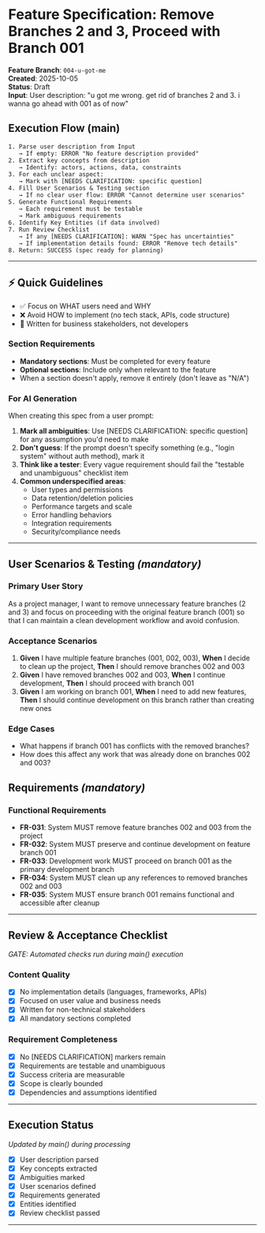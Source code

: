 # Feature Specification: Remove Branches 2 and 3, Proceed with Branch 001

**Feature Branch**: `004-u-got-me`  
**Created**: 2025-10-05  
**Status**: Draft  
**Input**: User description: "u got me wrong. get rid of branches 2 and 3. i wanna go ahead with 001 as of now"

## Execution Flow (main)
```
1. Parse user description from Input
   → If empty: ERROR "No feature description provided"
2. Extract key concepts from description
   → Identify: actors, actions, data, constraints
3. For each unclear aspect:
   → Mark with [NEEDS CLARIFICATION: specific question]
4. Fill User Scenarios & Testing section
   → If no clear user flow: ERROR "Cannot determine user scenarios"
5. Generate Functional Requirements
   → Each requirement must be testable
   → Mark ambiguous requirements
6. Identify Key Entities (if data involved)
7. Run Review Checklist
   → If any [NEEDS CLARIFICATION]: WARN "Spec has uncertainties"
   → If implementation details found: ERROR "Remove tech details"
8. Return: SUCCESS (spec ready for planning)
```

---

## ⚡ Quick Guidelines
- ✅ Focus on WHAT users need and WHY
- ❌ Avoid HOW to implement (no tech stack, APIs, code structure)
- 👥 Written for business stakeholders, not developers

### Section Requirements
- **Mandatory sections**: Must be completed for every feature
- **Optional sections**: Include only when relevant to the feature
- When a section doesn't apply, remove it entirely (don't leave as "N/A")

### For AI Generation
When creating this spec from a user prompt:
1. **Mark all ambiguities**: Use [NEEDS CLARIFICATION: specific question] for any assumption you'd need to make
2. **Don't guess**: If the prompt doesn't specify something (e.g., "login system" without auth method), mark it
3. **Think like a tester**: Every vague requirement should fail the "testable and unambiguous" checklist item
4. **Common underspecified areas**:
   - User types and permissions
   - Data retention/deletion policies  
   - Performance targets and scale
   - Error handling behaviors
   - Integration requirements
   - Security/compliance needs

---

## User Scenarios & Testing *(mandatory)*

### Primary User Story
As a project manager, I want to remove unnecessary feature branches (2 and 3) and focus on proceeding with the original feature branch (001) so that I can maintain a clean development workflow and avoid confusion.

### Acceptance Scenarios
1. **Given** I have multiple feature branches (001, 002, 003), **When** I decide to clean up the project, **Then** I should remove branches 002 and 003
2. **Given** I have removed branches 002 and 003, **When** I continue development, **Then** I should proceed with branch 001
3. **Given** I am working on branch 001, **When** I need to add new features, **Then** I should continue development on this branch rather than creating new ones

### Edge Cases
- What happens if branch 001 has conflicts with the removed branches?
- How does this affect any work that was already done on branches 002 and 003?

## Requirements *(mandatory)*

### Functional Requirements
- **FR-031**: System MUST remove feature branches 002 and 003 from the project
- **FR-032**: System MUST preserve and continue development on feature branch 001
- **FR-033**: Development work MUST proceed on branch 001 as the primary development branch
- **FR-034**: System MUST clean up any references to removed branches 002 and 003
- **FR-035**: System MUST ensure branch 001 remains functional and accessible after cleanup

---

## Review & Acceptance Checklist
*GATE: Automated checks run during main() execution*

### Content Quality
- [x] No implementation details (languages, frameworks, APIs)
- [x] Focused on user value and business needs
- [x] Written for non-technical stakeholders
- [x] All mandatory sections completed

### Requirement Completeness
- [x] No [NEEDS CLARIFICATION] markers remain
- [x] Requirements are testable and unambiguous  
- [x] Success criteria are measurable
- [x] Scope is clearly bounded
- [x] Dependencies and assumptions identified

---

## Execution Status
*Updated by main() during processing*

- [x] User description parsed
- [x] Key concepts extracted
- [x] Ambiguities marked
- [x] User scenarios defined
- [x] Requirements generated
- [x] Entities identified
- [x] Review checklist passed

---